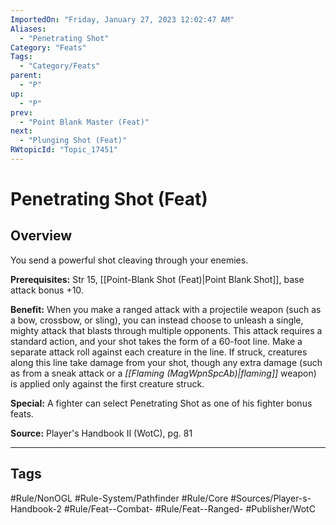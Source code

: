 ```yaml
---
ImportedOn: "Friday, January 27, 2023 12:02:47 AM"
Aliases:
  - "Penetrating Shot"
Category: "Feats"
Tags:
  - "Category/Feats"
parent:
  - "P"
up:
  - "P"
prev:
  - "Point Blank Master (Feat)"
next:
  - "Plunging Shot (Feat)"
RWtopicId: "Topic_17451"
---
```

# Penetrating Shot (Feat)
## Overview
You send a powerful shot cleaving through your enemies.

**Prerequisites:** Str 15, [[Point-Blank Shot (Feat)|Point Blank Shot]], base attack bonus +10.

**Benefit:** When you make a ranged attack with a projectile weapon (such as a bow, crossbow, or sling), you can instead choose to unleash a single, mighty attack that blasts through multiple opponents. This attack requires a standard action, and your shot takes the form of a 60-foot line. Make a separate attack roll against each creature in the line. If struck, creatures along this line take damage from your shot, though any extra damage (such as from a sneak attack or a *[[Flaming (MagWpnSpcAb)|flaming]]* weapon) is applied only against the first creature struck.

**Special:** A fighter can select Penetrating Shot as one of his fighter bonus feats.

**Source:** Player's Handbook II (WotC), pg. 81


---
## Tags
#Rule/NonOGL #Rule-System/Pathfinder #Rule/Core #Sources/Player-s-Handbook-2 #Rule/Feat--Combat- #Rule/Feat--Ranged- #Publisher/WotC

